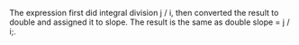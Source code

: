 The expression first did integral division j / i, then converted the result to double and assigned it to slope. The result is the same as double slope = j / i;.